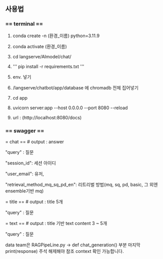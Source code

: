 ## 사용법


### == terminal ==

1. conda create -n (환경_이름) python=3.11.9

2. conda activate (환경_이름)

3. cd langserve/AImodel/chat/

4. ''' pip install -r requirements.txt '''

5. env. 넣기

6. /langserve/chatbot/app/database 에 chromadb 전체 집어넣기

7. cd app

8. uvicorn server:app --host 0.0.0.0 --port 8080 --reload

9. url : (http://localhost:8080/docs)


### == swagger == 


= chat == # output : answer

"query" : 질문

"session_id": 세션 아이디

"user_email": 유저,

"retrieval_method_mq_sq_pd_en": 리트리벌 방법(mq, sq, pd, basic, 그 외엔 ensemble기반 mq)


= title == # output : title 5개

"query" : 질문


= text == # output : title 기반 text content 3 ~ 5개

"query" : 질문



data team은 RAGPipeLine.py -> def chat_generation() 부분 마지막 print(response) 주석 해제해야 참조 context 확인 가능합니다.
